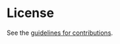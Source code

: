 # License

See the
[guidelines for contributions](https://github.com/YuChaode/draft-yu-ccamp-resource-pm-yang/blob/main/CONTRIBUTING.md).
